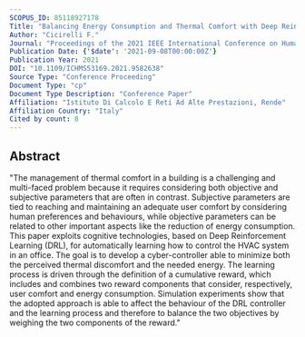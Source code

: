 ```yaml
---
SCOPUS_ID: 85118927178
Title: "Balancing Energy Consumption and Thermal Comfort with Deep Reinforcement Learning"
Author: "Cicirelli F."
Journal: "Proceedings of the 2021 IEEE International Conference on Human-Machine Systems, ICHMS 2021"
Publication Date: {'$date': '2021-09-08T00:00:00Z'}
Publication Year: 2021
DOI: "10.1109/ICHMS53169.2021.9582638"
Source Type: "Conference Proceeding"
Document Type: "cp"
Document Type Description: "Conference Paper"
Affiliation: "Istituto Di Calcolo E Reti Ad Alte Prestazioni, Rende"
Affiliation Country: "Italy"
Cited by count: 8
---
```


## Abstract
"The management of thermal comfort in a building is a challenging and multi-faced problem because it requires considering both objective and subjective parameters that are often in contrast. Subjective parameters are tied to reaching and maintaining an adequate user comfort by considering human preferences and behaviours, while objective parameters can be related to other important aspects like the reduction of energy consumption. This paper exploits cognitive technologies, based on Deep Reinforcement Learning (DRL), for automatically learning how to control the HVAC system in an office. The goal is to develop a cyber-controller able to minimize both the perceived thermal discomfort and the needed energy. The learning process is driven through the definition of a cumulative reward, which includes and combines two reward components that consider, respectively, user comfort and energy consumption. Simulation experiments show that the adopted approach is able to affect the behaviour of the DRL controller and the learning process and therefore to balance the two objectives by weighing the two components of the reward."
